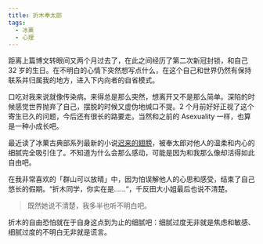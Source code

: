 ```yaml
---
title: 折木奉太郎
tags:
  - 冰菓
  - 心理
---
```


距离上篇博文转眼间又两个月过去了，在此之间经历了第二次新冠封锁，和自己 32 岁的生日。在不明白的心情下突然想写点什么，在这个自己和世界仍然有保持联系并归属我的地方，进入下内向者的自省模式。

口吃对我来说就像传染病。来得总是那么突然，想离开又不是那么简单。深陷的时候感觉世界抛弃了自己，摆脱的时候又虚伪地缄口不提。2 个月前好好正视了这个寄生已久的问题，今后还有很长的路要走。当然和之前的 Asexuality 一样，也算是一种小成长吧。

最近读了冰菓古典部系列最新的小说[迟来的翅膀](https://book.douban.com/subject/27070071/)，被奉太郎对他人的温柔和内心的细腻完全吸引住了。不知道为什么会那么感动，可能是因为和我那么像却活得如此自由吧。

在我非常喜欢的「群山可以放晴」中，因为怕误解他人的心思和感受，结束了自己悠长的假期。“折木同学，你实在是……“，千反田大小姐最后也说不清楚。

> 既然她说不清楚，我多半也听不明白吧。

折木的自由恐怕就在于自身这点到为止的细腻吧：细腻过度无非就是焦虑和敏感、细腻过度的不明白无非就是谎言。
